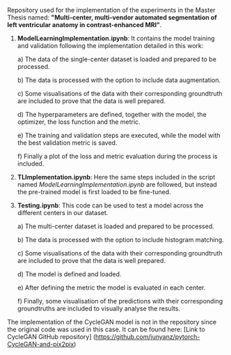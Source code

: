 Repository used for the implementation of the experiments in the Master Thesis named: **"Multi-center, multi-vendor automated segmentation of left ventricular anatomy in contrast-enhanced MRI"**. 

1. **ModelLearningImplementation.ipynb**: It contains the model training and validation following the implementation detailed in this work: 


    a) The data of the single-center dataset is loaded and prepared to be processed. 
    
    
    b) The data is processed with the option to include data augmentation. 
    
    
    c) Some visualisations of the data with their corresponding groundtruth are included to prove that the data is well prepared. 
    
    
    d) The hyperparameters are defined, together with the model, the optimizer, the loss function and the metric.
    
    
    e) The training and validation steps are executed, while the model with the best validation metric is saved.
    
    
    f) Finally a plot of the loss and metric evaluation during the process is included. 
    
    
2. **TLImplementation.ipynb**: Here the same steps included in the script named *ModelLearningImplementation.ipynb* are followed, but instead the pre-trained model is first loaded to be fine-tuned.  
3. **Testing.ipynb**: This code can be used to test a model across the different centers in our dataset.


    a) The multi-center dataset is loaded and prepared to be processed.
    
    
    b) The data is processed with the option to include histogram matching.
    
    
    c) Some visualisations of the data with their corresponding groundtruth are included to prove that the data is well prepared. 
    
    
    d) The model is defined and loaded. 
    
    
    e) After defining the metric the model is evaluated in each center. 
    
    
    f) Finally, some visualisation of the predictions with their corresponding groundtruths are included to visually analyse the results. 
    
    
The implementation of the CycleGAN model is not in the repository since the original code was used in this case. It can be found here: [Link to CycleGAN GitHub repository] (https://github.com/junyanz/pytorch-CycleGAN-and-pix2pix)

